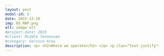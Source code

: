 ```yaml
---
layout: post
modal-id: 5
date: 2022-12-26
img: 05_MAP.png
alt: image-alt
#project-date: 2023
#client: Middle Tennessee
#category: Service Area
description: <p> <h2>Where we operate</h2> </p> <p clas="text-justify">Our current Service Area is a 100-mile radius around Nashville. Travel Fees help us recoup costs for fuel, insurance, vehicle maintenance, tires, & the technician's time. The current rate for 2024 is $1.50/mile round trip.</p> <p> <h3>Service Area</h3> </p> <img class="img-responsive img-centered" src="/assets/service_area.png"> <p>Anything outside our Service Territory is by appointment only and incurs a $2.00/mile round-trip Travel Fee.</p>
---
```

